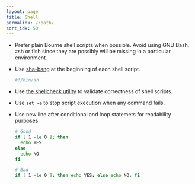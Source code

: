 ```yaml
---
layout: page
title: Shell
permalink: /:path/
sort_idx: 50
---
```


- Prefer plain Bourne shell scripts when possible. Avoid using GNU Bash, zsh or fish since they are possibly will be missing in a particular environment.
- Use [sha-bang](https://en.wikipedia.org/wiki/Shebang_(Unix)) at the beginning of each shell script.

  ```sh
  #!/bin/sh
  ```
- Use [the shellcheck utility](https://www.shellcheck.net) to validate correctness of shell scripts.
- Use `set -e` to stop script execution when any command fails.
- Use new line after conditional and loop statemets for readability purposes.

  ```sh
  # Good
  if [ 1 -le 0 ]; then
    echo YES
  else
    echo NO
  fi

  # Bad
  if [ 1 -le 0 ]; then echo YES; else echo NO; fi
  ```

